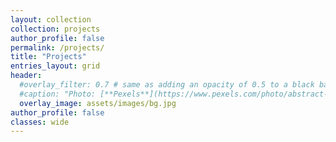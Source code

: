 ```yaml
---
layout: collection
collection: projects
author_profile: false
permalink: /projects/
title: "Projects"
entries_layout: grid
header:
  #overlay_filter: 0.7 # same as adding an opacity of 0.5 to a black background
  #caption: "Photo: [**Pexels**](https://www.pexels.com/photo/abstract-art-blur-bright-373543/)"
  overlay_image: assets/images/bg.jpg
author_profile: false
classes: wide
---
```

